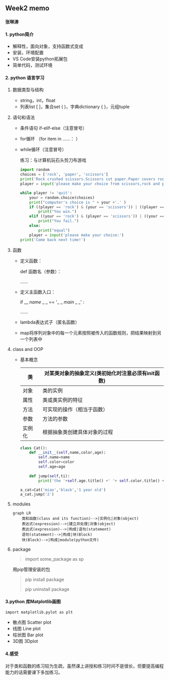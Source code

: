 ## Week2 memo 

#### 张琳涛

#### 1.  python简介

- 解释性，面向对象，支持函数式变成
- 安装，环境配置
- VS Code安装python拓展包
- 简单代码，测试环境

#### 2. python 语言学习

1. 数据类型与结构
   - string，int，float
   - 列表list [ ]，集合set ( )，字典dictionary { }，元组tuple

2. 语句和语法

   - 条件语句 if-elif-else（注意冒号）

   - for循环 （for item in ……： ）

   - while循环（注意冒号）

     练习：与计算机玩石头剪刀布游戏

     ```python
     import random
     choices = ['rock', 'paper', 'scissors']
     print('Rock crushed scissors.Scissors cut paper.Paper covers rock.')
     player = input('please make your choice from scissors,rock and paper(or quit):')
     
     while player != 'quit':
         your = random.choice(choices)
         print("computer's choice is " + your +'.' )
         if ((player == 'rock') & (your == 'scissors')) | ((player == 'scissors') & (your == 'paper')) | ((player == 'paper') & (your == 'rock')):
             print("You win.")
         elif ((your == 'rock') & (player == 'scissors')) | ((your == 'scissors') & (player == 'paper')) | ((your == 'paper') & (player == 'rock')):
             print("You fail.")
         else:
             print("equal")
         player = input('please make your choice:')
     print('Come back next time!')
     ```

     

3. 函数

   - 定义函数：

     def 函数名（参数）：

     ……

   - 定义主函数入口：

     if __ _name_ _ _ == '_ _ _main_  _ _' :

     ……

   - lambda表达式子（匿名函数）

   - map将序列对象中的每一个元素按照被传入的函数规则，把结果映射到另一个列表中

4. class and OOP

   - 基本概念

     | 类     | **对某类对象的抽象定义**(类初始化时注意必须有init函数) |
     | ------ | ------------------------------------------------------ |
     | 对象   | 类的实例                                               |
     | 属性   | 类或类实例的特征                                       |
     | 方法   | 可实现的操作（相当于函数）                             |
     | 参数   | 方法的参数                                             |
     | 实例化 | 根据抽象类创建具体对象的过程                           |

     ```python
     class Cat():
         def __init__(self,name,color,age):
             self.name=name
             self.color=color
             self.age=age
         
         def jump(self,ti):
             print('the '+self.age.title() +' '+ self.color.title() + ' cat ' +self.name.title() +' jumped '+ ti +' times.' )  
     
     a_cat=Cat('miao','black','1 year old')
     a_cat.jump('2')
     ```

     

5. modules

   ```mermaid
   graph LR
       类和函数(class and its function)-->|实例化|对象(object)
       表达式(expression)-->|建立并处理|对象(object)
       表达式(expression)-->|构成|语句(statement)
       语句(statement)-->|构成|块(Block)
       块(Block)-->|构成|module(python文件)
   ```

6. package

   > import some_package as sp

   用pip管理安装的包

   > pip install package
   >
   > pip uninstall package

   

#### 3.python 库Matplotlib画图

```
import matplotlib.pylot as plt
```

- 散点图 Scatter plot
- 线图 Line plot
- 柱状图 Bar plot
- 3D图 3Dplot



#### 4.感受

对于类和函数的练习较为生疏，虽然课上讲授和练习时间不是很长，但要提高编程能力的话需要课下多加练习。












